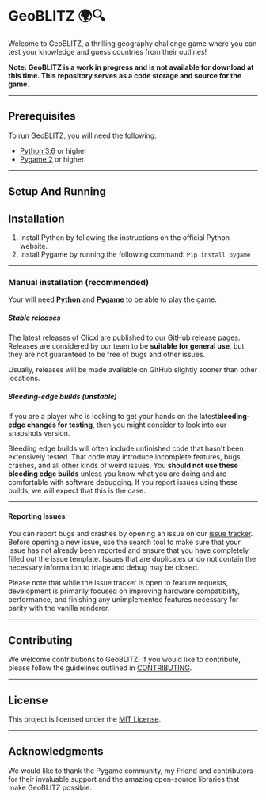 # GeoBLITZ 🌍🔍

Welcome to GeoBLITZ, a thrilling geography challenge game where you can test your knowledge and guess countries from their outlines!

**Note: GeoBLITZ is a work in progress and is not available for download at this time. This repository serves as a code storage and source for the game.**

***
## Prerequisites
To run GeoBLITZ, you will need the following:

- [Python 3.6](https://www.python.org/downloads/) or higher
- [Pygame 2](https://pygame.org) or higher

*** 
## Setup And Running
## Installation
1. Install Python by following the instructions on the official Python website.
2. Install Pygame by running the following command: ```Pip install pygame```
***
### Manual installation (recommended)
Your will need [**Python**](https://www.python.org/) and [**Pygame**](https://www.pygame.org/news) to be able to play the game.

##### Stable releases
The latest releases of Clicxl are published to our GitHub release pages. Releases are considered by our team to be **suitable for general use**, but they are not guaranteed to be free of bugs and other issues.

Usually, releases will be made available on GitHub slightly sooner than other locations.

##### Bleeding-edge builds (unstable)
If you are a player who is looking to get your hands on the latest**bleeding-edge changes for testing**, then you might consider to look into our snapshots version.

Bleeding edge builds will often include unfinished code that hasn't been extensively tested. That code may introduce incomplete features, bugs, crashes, and all other kinds of weird issues. You **should not use these bleeding edge builds** unless you know what you are doing and are comfortable with software debugging. If you report issues using these builds, we will expect that this is the case.
***
#### Reporting Issues
You can report bugs and crashes by opening an issue on our [issue tracker](https://github.com/Clicxl/GeoBLITZ/issues). Before opening a new issue, use the search tool to make sure that your issue has not already been reported and ensure that you have completely filled out the issue template. Issues that are duplicates or do not contain the necessary information to triage and debug may be closed.

Please note that while the issue tracker is open to feature requests, development is primarily focused on improving hardware compatibility, performance, and finishing any unimplemented features necessary for parity with the vanilla renderer.

***
## Contributing
We welcome contributions to GeoBLITZ! If you would like to contribute, please follow the guidelines outlined in [CONTRIBUTING](CONTRIBUTING.md).

***
## License
This project is licensed under the [MIT License](LICENSE.md).
***
## Acknowledgments
We would like to thank the Pygame community, my Friend and contributors for their invaluable support and the amazing open-source libraries that make GeoBLITZ possible.


